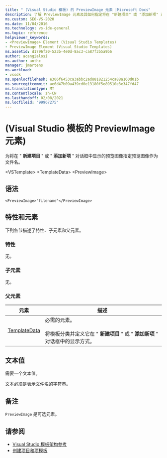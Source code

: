 ```yaml
---
title: " (Visual Studio 模板) 的 PreviewImage 元素 |Microsoft Docs"
description: 了解 PreviewImage 元素及其如何指定将在 "新建项目" 或 "添加新项" 对话框中显示的预览图像的文件名。
ms.custom: SEO-VS-2020
ms.date: 11/04/2016
ms.technology: vs-ide-general
ms.topic: reference
helpviewer_keywords:
- <PreviewImage> Element (Visual Studio Templates)
- PreviewImage Element (Visual Studio Templates)
ms.assetid: d1796f20-523b-4e0d-8ac3-ca87f3b5a9b6
author: acangialosi
ms.author: anthc
manager: jmartens
ms.workload:
- vssdk
ms.openlocfilehash: e306f6453ca3abbc2ad881821254ca88a160d01b
ms.sourcegitcommit: ae6d47b09a439cd0e13180f5e89510e3e347fd47
ms.translationtype: MT
ms.contentlocale: zh-CN
ms.lasthandoff: 02/08/2021
ms.locfileid: "99967275"
---
```

# <a name="previewimage-element-visual-studio-templates"></a> (Visual Studio 模板的 PreviewImage 元素) 
为将在 " **新建项目** " 或 " **添加新项** " 对话框中显示的预览图像指定预览图像作为文件名。

 \<VSTemplate> \<TemplateData>
 \<PreviewImage>

## <a name="syntax"></a>语法

```
<PreviewImage>"filename"</PreviewImage>
```

## <a name="attributes-and-elements"></a>特性和元素
 下列各节描述了特性、子元素和父元素。

### <a name="attributes"></a>特性
 无。

### <a name="child-elements"></a>子元素
 无。

### <a name="parent-elements"></a>父元素

|元素|描述|
|-------------|-----------------|
|[TemplateData](../extensibility/templatedata-element-visual-studio-templates.md)|必需的元素。<br /><br /> 将模板分类并定义它在 " **新建项目** " 或 " **添加新项** " 对话框中的显示方式。|

## <a name="text-value"></a>文本值
 需要一个文本值。

 文本必须是表示文件名的字符串。

## <a name="remarks"></a>备注
 `PreviewImage` 是可选元素。

## <a name="see-also"></a>请参阅
- [Visual Studio 模板架构参考](../extensibility/visual-studio-template-schema-reference.md)
- [创建项目和项模板](../ide/creating-project-and-item-templates.md)
